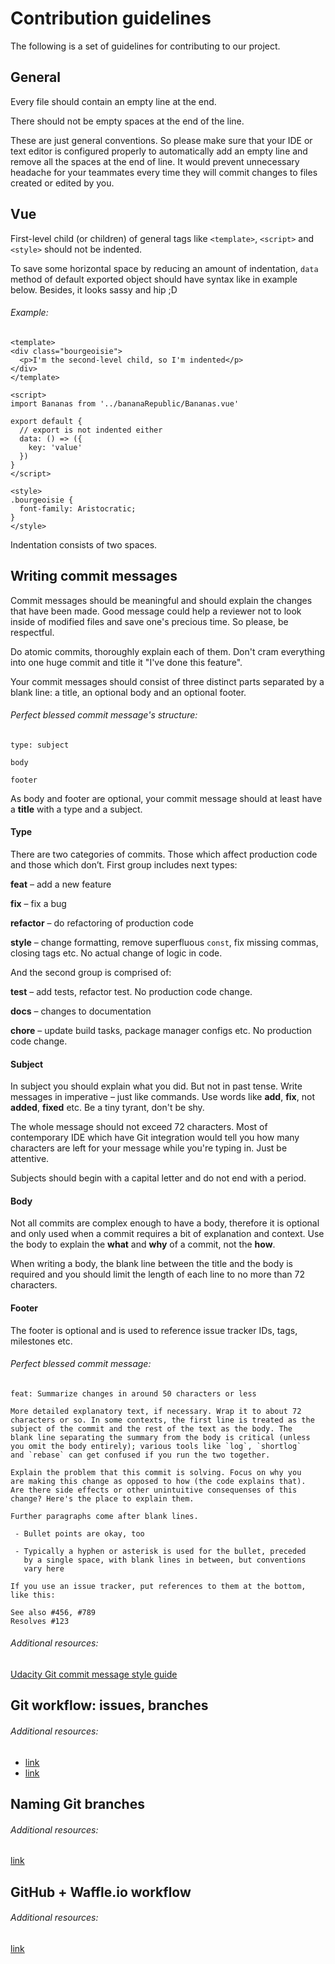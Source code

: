 # Contribution guidelines

The following is a set of guidelines for contributing to our project.

## General

Every file should contain an empty line at the end.

There should not be empty spaces at the end of the line.

These are just general conventions. So please make sure that your IDE or text
editor is configured properly to automatically add an empty line and remove all
the spaces at the end of line. It would prevent unnecessary headache for your
teammates every time they will commit changes to files created or edited by you.

## Vue

First-level child (or children) of general tags like `<template>`, `<script>`
and `<style>` should not be indented.

To save some horizontal space by reducing an amount of indentation, `data`
method of default exported object should have syntax like in example below.
Besides, it looks sassy and hip ;D

###### Example:

```
<template>
<div class="bourgeoisie">
  <p>I'm the second-level child, so I'm indented</p>
</div>
</template>

<script>
import Bananas from '../bananaRepublic/Bananas.vue'

export default {
  // export is not indented either
  data: () => ({
    key: 'value'
  })
}
</script>

<style>
.bourgeoisie {
  font-family: Aristocratic;
}
</style>
```

Indentation consists of two spaces.

## Writing commit messages

Commit messages should be meaningful and should explain the changes that have
been made. Good message could help a reviewer not to look inside of modified
files and save one's precious time. So please, be respectful.

Do atomic commits, thoroughly explain each of them. Don't cram everything into
one huge commit and title it "I've done this feature".

Your commit messages should consist of three distinct parts separated by
a blank line: a title, an optional body and an optional footer.

###### Perfect blessed commit message's structure:

```
type: subject

body

footer
```

As body and footer are optional, your commit message should at least have a
**title** with a type and a subject.

#### Type

There are two categories of commits. Those which affect production code and
those which don’t. First group includes next types:

**feat** – add a new feature

**fix** – fix a bug

**refactor** – do refactoring of production code

**style** – change formatting, remove superfluous `const`, fix missing commas,
closing tags etc. No actual change of logic in code.

And the second group is comprised of:

**test** – add tests, refactor test. No production code change.

**docs** – changes to documentation

**chore** – update build tasks, package manager configs etc. No production code
change.

#### Subject

In subject you should explain what you did. But not in past tense. Write
messages in imperative – just like commands. Use words like **add**, **fix**,
not **added**, **fixed** etc. Be a tiny tyrant, don't be shy.

The whole message should not exceed 72 characters. Most of contemporary IDE
which have Git integration would tell you how many characters are left for your
message while you're typing in. Just be attentive.

Subjects should begin with a capital letter and do not end with a period.


#### Body

Not all commits are complex enough to have a body, therefore it is optional and
only used when a commit requires a bit of explanation and context. Use the body
to explain the **what** and **why** of a commit, not the **how**.

When writing a body, the blank line between the title and the body is required
and you should limit the length of each line to no more than 72 characters.

#### Footer

The footer is optional and is used to reference issue tracker IDs, tags,
milestones etc.

###### Perfect blessed commit message:

```
feat: Summarize changes in around 50 characters or less

More detailed explanatory text, if necessary. Wrap it to about 72
characters or so. In some contexts, the first line is treated as the
subject of the commit and the rest of the text as the body. The
blank line separating the summary from the body is critical (unless
you omit the body entirely); various tools like `log`, `shortlog`
and `rebase` can get confused if you run the two together.

Explain the problem that this commit is solving. Focus on why you
are making this change as opposed to how (the code explains that).
Are there side effects or other unintuitive consequenses of this
change? Here's the place to explain them.

Further paragraphs come after blank lines.

 - Bullet points are okay, too

 - Typically a hyphen or asterisk is used for the bullet, preceded
   by a single space, with blank lines in between, but conventions
   vary here

If you use an issue tracker, put references to them at the bottom,
like this:

See also #456, #789
Resolves #123
```

###### Additional resources:
[Udacity Git commit message style guide](https://udacity.github.io/git-styleguide/)

## Git workflow: issues, branches

###### Additional resources:
* [link](https://www.atlassian.com/git/tutorials/comparing-workflows/feature-branch-workflow)
* [link](https://github.com/ollyjohn/turtles-nineteen/wiki/Git-Workflow)

## Naming Git branches

###### Additional resources:
[link](https://allenan.com/git-branch-naming-conventions/)

## GitHub + Waffle.io workflow

###### Additional resources:
[link](https://help.waffle.io/automatic-work-tracking/auto-work-tracking-basics/recommended-workflow-using-pull-requests-automatic-work-tracking)
